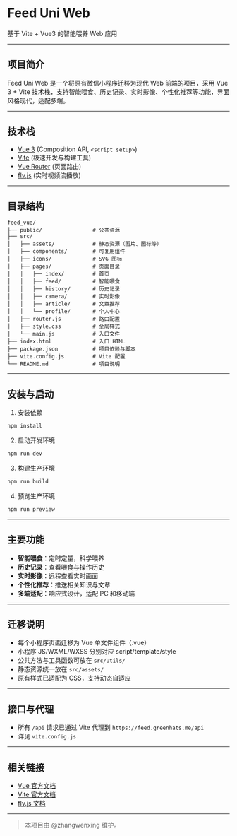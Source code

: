 
# Feed Uni Web

基于 Vite + Vue3 的智能喂养 Web 应用

---

## 项目简介

Feed Uni Web 是一个将原有微信小程序迁移为现代 Web 前端的项目，采用 Vue 3 + Vite 技术栈，支持智能喂食、历史记录、实时影像、个性化推荐等功能，界面风格现代，适配多端。

---

## 技术栈
- [Vue 3](https://vuejs.org/)  (Composition API, `<script setup>`)
- [Vite](https://vitejs.dev/)  (极速开发与构建工具)
- [Vue Router](https://router.vuejs.org/)  (页面路由)
- [flv.js](https://github.com/bilibili/flv.js)  (实时视频流播放)

---

## 目录结构

```
feed_vue/
├── public/                # 公共资源
├── src/
│   ├── assets/            # 静态资源（图片、图标等）
│   ├── components/        # 可复用组件
│   ├── icons/             # SVG 图标
│   ├── pages/             # 页面目录
│   │   ├── index/         # 首页
│   │   ├── feed/          # 智能喂食
│   │   ├── history/       # 历史记录
│   │   ├── camera/        # 实时影像
│   │   ├── article/       # 文章推荐
│   │   └── profile/       # 个人中心
│   ├── router.js          # 路由配置
│   ├── style.css          # 全局样式
│   └── main.js            # 入口文件
├── index.html             # 入口 HTML
├── package.json           # 项目依赖与脚本
├── vite.config.js         # Vite 配置
└── README.md              # 项目说明
```

---

## 安装与启动

1. 安装依赖

```bash
npm install
```

2. 启动开发环境

```bash
npm run dev
```

3. 构建生产环境

```bash
npm run build
```

4. 预览生产环境

```bash
npm run preview
```

---

## 主要功能

- **智能喂食**：定时定量，科学喂养
- **历史记录**：查看喂食与操作历史
- **实时影像**：远程查看实时画面
- **个性化推荐**：推送相关知识与文章
- **多端适配**：响应式设计，适配 PC 和移动端

---

## 迁移说明
- 每个小程序页面迁移为 Vue 单文件组件（.vue）
- 小程序 JS/WXML/WXSS 分别对应 script/template/style
- 公共方法与工具函数可放在 `src/utils/`
- 静态资源统一放在 `src/assets/`
- 原有样式已适配为 CSS，支持动态自适应

---

## 接口与代理
- 所有 `/api` 请求已通过 Vite 代理到 `https://feed.greenhats.me/api`
- 详见 `vite.config.js`

---

## 相关链接
- [Vue 官方文档](https://vuejs.org/)
- [Vite 官方文档](https://vitejs.dev/)
- [flv.js 文档](https://github.com/bilibili/flv.js)

---

> 本项目由 @zhangwenxing 维护。
